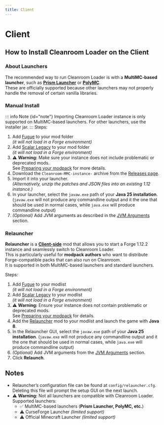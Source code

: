 ```yaml
---
title: Client
---
```


# Client

## How to Install Cleanroom Loader on the Client

### About Launchers

The recommended way to run Cleanroom Loader is with a **MultiMC-based launcher**, such as **[Prism Launcher](https://prismlauncher.org/download/windows/)** or **[PolyMC](https://polymc.org/download/)**.  
These are officially supported because other launchers may not properly handle the removal of certain vanilla libraries.

### Manual Install

::: info Note {id="note"}
Importing Cleanroom Loader instance is only supported on MultiMC-based launchers. For other launchers, use the installer jar.
:::
Steps:
1. Add [Fugue](https://www.curseforge.com/minecraft/mc-mods/fugue) to your mod folder  
   *(it will not load in a Forge environment)*
2. Add [Scalar Legacy](https://www.curseforge.com/minecraft/mc-mods/scalar-legacy) to your mod folder  
   *(it will not load in a Forge environment)*
3. :warning: **Warning:** Make sure your instance does not include problematic or deprecated mods.  
   See [Preparing your modpack](/wiki/End-user-Guide/preparing-your-modpack) for more details.
4. Download the `Cleanroom-MMC-instance-` archive from the [Releases page](https://github.com/CleanroomMC/Cleanroom/releases).
5. Import it into your launcher.  
   *(Alternatively, unzip the patches and JSON files into an existing 1.12 instance.)*
6. In your launcher, select the `javaw.exe` path of your **Java 25 installation**. (`javaw.exe` will not produce any commandline output and it the one that should be used in normal cases, while `java.exe` will produce  commandline output)
7. *(Optional)* Add JVM arguments as described in the [JVM Arguments](/wiki/End-user-Guide/args) section.

### Relauncher

**Relauncher** is a <ins>**Client-side**</ins> mod that allows you to start a Forge 1.12.2 instance and seamlessly switch to Cleanroom Loader.  
This is particularly useful for **modpack authors** who want to distribute Forge-compatible packs that can also run on Cleanroom.  
It is supported in both MultiMC-based launchers and standard launchers.

Steps:
1. Add [Fugue](https://www.curseforge.com/minecraft/mc-mods/fugue) to your modlist  
   *(it will not load in a Forge environment)*
2. Add [Scalar Legacy](https://www.curseforge.com/minecraft/mc-mods/scalar-legacy) to your modlist  
   *(it will not load in a Forge environment)*
3. :warning: **Warning:** Ensure your instance does not contain problematic or deprecated mods.  
   See [Preparing your modpack](/wiki/End-user-Guide/preparing-your-modpack) for details.
4. Add the [Relauncher](https://www.curseforge.com/minecraft/mc-mods/cleanroom-relauncher) mod to your modlist and launch the game with **Java 8**.
5. In the Relauncher GUI, select the `javaw.exe` path of your **Java 25 installation**. (`javaw.exe` will not produce any commandline output and it the one that should be used in normal cases, while `java.exe` will produce  commandline output)
6. *(Optional)* Add JVM arguments from the [JVM Arguments](/wiki/End-user-Guide/args) section.
7. Click **Relaunch**.

## Notes

- Relauncher’s configuration file can be found at `config/relauncher.cfg`. <br/> Deleting this file will prompt the setup GUI on the next launch.
- :warning: **Warning:** Not all launchers are compatible with Cleanroom Loader. <br/> Supported launchers:
    - :white_check_mark: MultiMC-based launchers (**Prism Launcher, PolyMC, etc.**)
    - :warning: CurseForge Launcher *(limited support)*
    - :warning: Official Minecraft Launcher *(limited support)*
